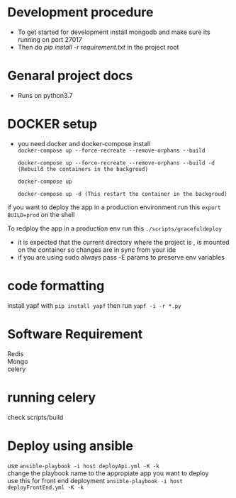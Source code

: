 # Development procedure  
- To get started for development install mongodb and make sure its  running on port 27017  
- Then do *pip install -r requirement.txt* in the project root  

# Genaral project docs  
- Runs on python3.7  

# DOCKER setup
- you need docker and docker-compose install  
```docker-compose up --force-recreate --remove-orphans --build```

  ```docker-compose up --force-recreate --remove-orphans --build -d (Rebuild the containers in the backgroud)```

  ```docker-compose up```  
  
  ```docker-compose up -d (This restart the container in the backgroud)```  

 if you want to deploy the app in a production environment run this  ```export BUILD=prod``` on the shell 

  To redploy the app in a production env run this ```./scripts/gracefuldeploy ```  

- it is expected that the current directory where the project is , is mounted on the container so changes are in sync from your ide  
- if you are using sudo always pass -E params to preserve env variables  

#  code formatting  
install yapf with ```pip install yapf``` then run ```yapf -i -r *.py```
#  Software Requirement  
Redis  
Mongo  
celery  
#  running celery  
check scripts/build  
#  Deploy using ansible   
use ```ansible-playbook -i host deployApi.yml -K -k```  
change the playbook name to the appropiate app you want to deploy  
use this for front end deployment ```ansible-playbook -i host deployFrontEnd.yml -K -k```  


